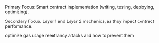Primary Focus: Smart contract implementation (writing, testing, deploying, optimizing).

Secondary Focus: Layer 1 and Layer 2 mechanics, as they impact contract performance.

optimize gas usage
reentrancy attacks and how to prevent them